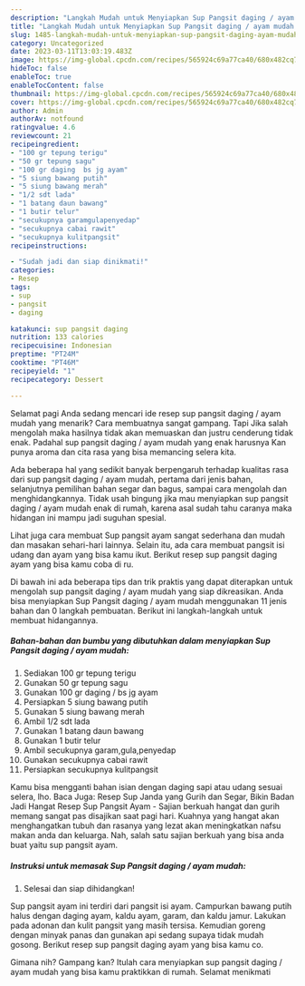 ```yaml
---
description: "Langkah Mudah untuk Menyiapkan Sup Pangsit daging / ayam mudah Anti Gagal"
title: "Langkah Mudah untuk Menyiapkan Sup Pangsit daging / ayam mudah Anti Gagal"
slug: 1485-langkah-mudah-untuk-menyiapkan-sup-pangsit-daging-ayam-mudah-anti-gagal
category: Uncategorized
date: 2023-03-11T13:03:19.483Z
image: https://img-global.cpcdn.com/recipes/565924c69a77ca40/680x482cq70/sup-pangsit-daging-ayam-mudah-foto-resep-utama.jpg
hideToc: false
enableToc: true
enableTocContent: false
thumbnail: https://img-global.cpcdn.com/recipes/565924c69a77ca40/680x482cq70/sup-pangsit-daging-ayam-mudah-foto-resep-utama.jpg
cover: https://img-global.cpcdn.com/recipes/565924c69a77ca40/680x482cq70/sup-pangsit-daging-ayam-mudah-foto-resep-utama.jpg
author: Admin
authorAv: notfound
ratingvalue: 4.6
reviewcount: 21
recipeingredient:
- "100 gr tepung terigu"
- "50 gr tepung sagu"
- "100 gr daging  bs jg ayam"
- "5 siung bawang putih"
- "5 siung bawang merah"
- "1/2 sdt lada"
- "1 batang daun bawang"
- "1 butir telur"
- "secukupnya garamgulapenyedap"
- "secukupnya cabai rawit"
- "secukupnya kulitpangsit"
recipeinstructions:

- "Sudah jadi dan siap dinikmati!"
categories:
- Resep
tags:
- sup
- pangsit
- daging

katakunci: sup pangsit daging 
nutrition: 133 calories
recipecuisine: Indonesian
preptime: "PT24M"
cooktime: "PT46M"
recipeyield: "1"
recipecategory: Dessert

---
```



Selamat pagi Anda sedang mencari ide resep sup pangsit daging / ayam mudah yang menarik? Cara membuatnya sangat gampang. Tapi Jika salah mengolah maka hasilnya tidak akan memuaskan dan justru cenderung tidak enak. Padahal sup pangsit daging / ayam mudah yang enak harusnya Kan punya aroma dan cita rasa yang bisa memancing selera kita.


Ada beberapa hal yang sedikit banyak berpengaruh terhadap kualitas rasa dari sup pangsit daging / ayam mudah, pertama dari jenis bahan, selanjutnya pemilihan bahan segar dan bagus, sampai cara mengolah dan menghidangkannya. Tidak usah bingung jika mau menyiapkan sup pangsit daging / ayam mudah enak di rumah, karena asal sudah tahu caranya maka hidangan ini mampu jadi suguhan spesial.

Lihat juga cara membuat Sup pangsit ayam sangat sederhana dan mudah dan masakan sehari-hari lainnya. Selain itu, ada cara membuat pangsit isi udang dan ayam yang bisa kamu ikut. Berikut resep sup pangsit daging ayam yang bisa kamu coba di ru.


Di bawah ini ada beberapa tips dan trik praktis yang dapat diterapkan untuk mengolah sup pangsit daging / ayam mudah yang siap dikreasikan. Anda bisa menyiapkan Sup Pangsit daging / ayam mudah menggunakan 11 jenis bahan dan 0 langkah pembuatan. Berikut ini langkah-langkah untuk membuat hidangannya.

<!--inarticleads1-->

##### Bahan-bahan dan bumbu yang dibutuhkan dalam menyiapkan Sup Pangsit daging / ayam mudah:

1. Sediakan 100 gr tepung terigu
1. Gunakan 50 gr tepung sagu
1. Gunakan 100 gr daging / bs jg ayam
1. Persiapkan 5 siung bawang putih
1. Gunakan 5 siung bawang merah
1. Ambil 1/2 sdt lada
1. Gunakan 1 batang daun bawang
1. Gunakan 1 butir telur
1. Ambil secukupnya garam,gula,penyedap
1. Gunakan secukupnya cabai rawit
1. Persiapkan secukupnya kulitpangsit


Kamu bisa mengganti bahan isian dengan daging sapi atau udang sesuai selera, lho. Baca Juga: Resep Sup Janda yang Gurih dan Segar, Bikin Badan Jadi Hangat Resep Sup Pangsit Ayam - Sajian berkuah hangat dan gurih memang sangat pas disajikan saat pagi hari. Kuahnya yang hangat akan menghangatkan tubuh dan rasanya yang lezat akan meningkatkan nafsu makan anda dan keluarga. Nah, salah satu sajian berkuah yang bisa anda buat yaitu sup pangsit ayam. 

<!--inarticleads2-->

##### Instruksi untuk memasak Sup Pangsit daging / ayam mudah:


1. Selesai dan siap dihidangkan!

Sup pangsit ayam ini terdiri dari pangsit isi ayam. Campurkan bawang putih halus dengan daging ayam, kaldu ayam, garam, dan kaldu jamur. Lakukan pada adonan dan kulit pangsit yang masih tersisa. Kemudian goreng dengan minyak panas dan gunakan api sedang supaya tidak mudah gosong. Berikut resep sup pangsit daging ayam yang bisa kamu co. 

Gimana nih? Gampang kan? Itulah cara menyiapkan sup pangsit daging / ayam mudah yang bisa kamu praktikkan di rumah. Selamat menikmati
